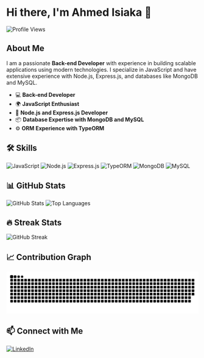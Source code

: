 # Hi there, I'm Ahmed Isiaka 👋

![Profile Views](https://komarev.com/ghpvc/?username=ahmeddavids&color=blue)

## About Me

I am a passionate **Back-end Developer** with experience in building scalable applications using modern technologies. I specialize in JavaScript and have extensive experience with Node.js, Express.js, and databases like MongoDB and MySQL.

- 💻 **Back-end Developer**
- 🌍 **JavaScript Enthusiast**
- 🚀 **Node.js and Express.js Developer**
- 📦 **Database Expertise with MongoDB and MySQL**
- ⚙️ **ORM Experience with TypeORM**

## 🛠️ Skills

![JavaScript](https://img.shields.io/badge/JavaScript-ES6+-F7DF1E?logo=javascript&logoColor=black&style=flat-square)
![Node.js](https://img.shields.io/badge/Node.js-339933?logo=node.js&logoColor=white&style=flat-square)
![Express.js](https://img.shields.io/badge/Express.js-404D59?logo=express&logoColor=white&style=flat-square)
![TypeORM](https://img.shields.io/badge/TypeORM-FF4F64?logo=data:image/png;base64,iVBORw0KGgoAAAANSUhEUgAAAAwAAAAQCAYAAAB3J5NpAAAACXBIWXMAAAsTAAALEwEAmpwYAAAAIklEQVQoz2NkYGBg2I7mEQI8xAdGCQgzVoNRWzKw4RMAAAEtQBwsyfjUAAAAASUVORK5CYII=&style=flat-square)
![MongoDB](https://img.shields.io/badge/MongoDB-47A248?logo=mongodb&logoColor=white&style=flat-square)
![MySQL](https://img.shields.io/badge/MySQL-4479A1?logo=mysql&logoColor=white&style=flat-square)

## 📊 GitHub Stats

![GitHub Stats](https://github-readme-stats.vercel.app/api?username=ahmeddavids&show_icons=true&theme=tokyonight&count_private=true)
![Top Languages](https://github-readme-stats.vercel.app/api/top-langs/?username=ahmeddavids&layout=compact&theme=tokyonight&langs_count=10&hide=lua)

## 🔥 Streak Stats

![GitHub Streak](https://github-readme-streak-stats.herokuapp.com?user=ahmeddavids&theme=dark&hide_border=true)

## 📈 Contribution Graph

![GitHub Snake](https://github.com/ahmeddavids/ahmeddavids/blob/output/github-contribution-grid-snake.svg)

## 📫 Connect with Me

[![LinkedIn](https://img.shields.io/badge/LinkedIn-Profile-blue?style=flat-square&logo=linkedin)](https://www.linkedin.com/in/ahmed-isiaka/)
<!-- [![Twitter](https://img.shields.io/badge/Twitter-Profile-blue?style=flat-square&logo=twitter)](https://twitter.com/ahmeddavids) -->
